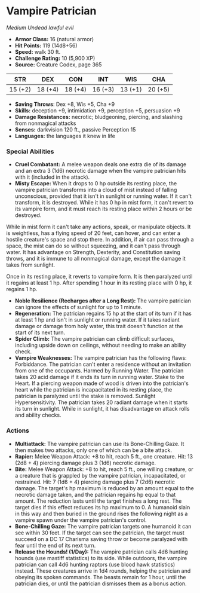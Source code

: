 # Vampire Patrician

*Medium* *Undead* *lawful evil*

- **Armor Class:** 16 (natural armor)
- **Hit Points:** 119 (14d8+56)
- **Speed:** walk 30 ft.
- **Challenge Rating:** 10 (5,900 XP)
- **Source:** Creature Codex, page 365

| STR | DEX | CON | INT | WIS | CHA |
| --- | --- | --- | --- | --- | --- |
| 15 (+2) | 18 (+4) | 18 (+4) | 16 (+3) | 13 (+1) | 20 (+5) |

- **Saving Throws**: Dex +8, Wis +5, Cha +9
- **Skills:** deception +9, intimidation +9, perception +5, persuasion +9
- **Damage Resistances:** necrotic; bludgeoning, piercing, and slashing from nonmagical attacks
- **Senses:** darkvision 120 ft., passive Perception 15
- **Languages:** the languages it knew in life

### Special Abilities

- **Cruel Combatant:** A melee weapon deals one extra die of its damage and an extra 3 (1d6) necrotic damage when the vampire patrician hits with it (included in the attack).
- **Misty Escape:** When it drops to 0 hp outside its resting place, the vampire patrician transforms into a cloud of mist instead of falling unconscious, provided that it isn't in sunlight or running water. If it can't transform, it is destroyed. While it has 0 hp in mist form, it can't revert to its vampire form, and it must reach its resting place within 2 hours or be destroyed. 

While in mist form it can't take any actions, speak, or manipulate objects. It is weightless, has a flying speed of 20 feet, can hover, and can enter a hostile creature's space and stop there. In addition, if air can pass through a space, the mist can do so without squeezing, and it can't pass through water. It has advantage on Strength, Dexterity, and Constitution saving throws, and it is immune to all nonmagical damage, except the damage it takes from sunlight. 

Once in its resting place, it reverts to vampire form. It is then paralyzed until it regains at least 1 hp. After spending 1 hour in its resting place with 0 hp, it regains 1 hp.
- **Noble Resilience (Recharges after a Long Rest):** The vampire patrician can ignore the effects of sunlight for up to 1 minute.
- **Regeneration:** The patrician regains 15 hp at the start of its turn if it has at least 1 hp and isn't in sunlight or running water. If it takes radiant damage or damage from holy water, this trait doesn't function at the start of its next turn.
- **Spider Climb:** The vampire patrician can climb difficult surfaces, including upside down on ceilings, without needing to make an ability check.
- **Vampire Weaknesses:** The vampire patrician has the following flaws:
Forbiddance. The patrician can't enter a residence without an invitation from one of the occupants.
Harmed by Running Water. The patrician takes 20 acid damage if it ends its turn in running water.
Stake to the Heart. If a piercing weapon made of wood is driven into the patrician's heart while the patrician is incapacitated in its resting place, the patrician is paralyzed until the stake is removed.
Sunlight Hypersensitivity. The patrician takes 20 radiant damage when it starts its turn in sunlight. While in sunlight, it has disadvantage on attack rolls and ability checks.

### Actions

- **Multiattack:** The vampire patrician can use its Bone-Chilling Gaze. It then makes two attacks, only one of which can be a bite attack.
- **Rapier:** Melee Weapon Attack: +8 to hit, reach 5 ft., one creature. Hit: 13 (2d8 + 4) piercing damage plus 3 (1d6) necrotic damage.
- **Bite:** Melee Weapon Attack: +8 to hit, reach 5 ft., one willing creature, or a creature that is grappled by the vampire patrician, incapacitated, or restrained. Hit: 7 (1d6 + 4) piercing damage plus 7 (2d6) necrotic damage. The target's hp maximum is reduced by an amount equal to the necrotic damage taken, and the patrician regains hp equal to that amount. The reduction lasts until the target finishes a long rest. The target dies if this effect reduces its hp maximum to 0. A humanoid slain in this way and then buried in the ground rises the following night as a vampire spawn under the vampire patrician's control.
- **Bone-Chilling Gaze:** The vampire patrician targets one humanoid it can see within 30 feet. If the target can see the patrician, the target must succeed on a DC 17 Charisma saving throw or become paralyzed with fear until the end of its next turn.
- **Release the Hounds! (1/Day):** The vampire patrician calls 4d6 hunting hounds (use mastiff statistics) to its side. While outdoors, the vampire patrician can call 4d6 hunting raptors (use blood hawk statistics) instead. These creatures arrive in 1d4 rounds, helping the patrician and obeying its spoken commands. The beasts remain for 1 hour, until the patrician dies, or until the patrician dismisses them as a bonus action.


